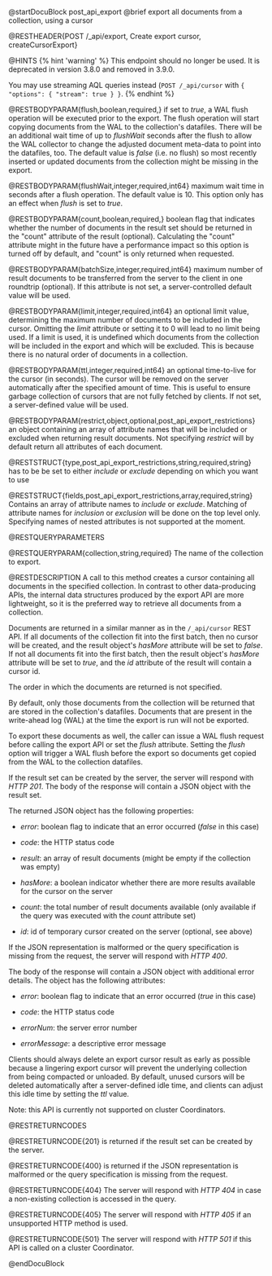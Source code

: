 
@startDocuBlock post_api_export
@brief export all documents from a collection, using a cursor

@RESTHEADER{POST /_api/export, Create export cursor, createCursorExport}

@HINTS
{% hint 'warning' %}
This endpoint should no longer be used. It is deprecated in version 3.8.0 and
removed in 3.9.0.

You may use streaming AQL queries instead (`POST /_api/cursor` with
`{ "options": { "stream": true } }`.
{% endhint %}

@RESTBODYPARAM{flush,boolean,required,}
if set to *true*, a WAL flush operation will be executed prior to the
export. The flush operation will start copying documents from the WAL to the
collection's datafiles. There will be an additional wait time of up
to *flushWait* seconds after the flush to allow the WAL collector to change
the adjusted document meta-data to point into the datafiles, too.
The default value is *false* (i.e. no flush) so most recently inserted or
updated
documents from the collection might be missing in the export.

@RESTBODYPARAM{flushWait,integer,required,int64}
maximum wait time in seconds after a flush operation. The default
value is 10. This option only has an effect when *flush* is set to *true*.

@RESTBODYPARAM{count,boolean,required,}
boolean flag that indicates whether the number of documents
in the result set should be returned in the "count" attribute of the result
(optional).
Calculating the "count" attribute might in the future have a performance
impact so this option is turned off by default, and "count" is only returned
when requested.

@RESTBODYPARAM{batchSize,integer,required,int64}
maximum number of result documents to be transferred from
the server to the client in one roundtrip (optional). If this attribute is
not set, a server-controlled default value will be used.

@RESTBODYPARAM{limit,integer,required,int64}
an optional limit value, determining the maximum number of documents to
be included in the cursor. Omitting the *limit* attribute or setting it to 0 will
lead to no limit being used. If a limit is used, it is undefined which documents
from the collection will be included in the export and which will be excluded.
This is because there is no natural order of documents in a collection.

@RESTBODYPARAM{ttl,integer,required,int64}
an optional time-to-live for the cursor (in seconds). The cursor will be
removed on the server automatically after the specified amount of time. This
is useful to ensure garbage collection of cursors that are not fully fetched
by clients. If not set, a server-defined value will be used.

@RESTBODYPARAM{restrict,object,optional,post_api_export_restrictions}
an object containing an array of attribute names that will be
included or excluded when returning result documents. Not specifying
*restrict* will by default return all attributes of each document.

@RESTSTRUCT{type,post_api_export_restrictions,string,required,string}
has to be be set to either *include* or *exclude* depending on which you want to use

@RESTSTRUCT{fields,post_api_export_restrictions,array,required,string}
Contains an array of attribute names to *include* or *exclude*. Matching of attribute names
for *inclusion* or *exclusion* will be done on the top level only.
Specifying names of nested attributes is not supported at the moment.

@RESTQUERYPARAMETERS

@RESTQUERYPARAM{collection,string,required}
The name of the collection to export.

@RESTDESCRIPTION
A call to this method creates a cursor containing all documents in the
specified collection. In contrast to other data-producing APIs, the internal
data structures produced by the export API are more lightweight, so it is
the preferred way to retrieve all documents from a collection.

Documents are returned in a similar manner as in the `/_api/cursor` REST API.
If all documents of the collection fit into the first batch, then no cursor
will be created, and the result object's *hasMore* attribute will be set to
*false*. If not all documents fit into the first batch, then the result
object's *hasMore* attribute will be set to *true*, and the *id* attribute
of the result will contain a cursor id.

The order in which the documents are returned is not specified.

By default, only those documents from the collection will be returned that are
stored in the collection's datafiles. Documents that are present in the write-ahead
log (WAL) at the time the export is run will not be exported.

To export these documents as well, the caller can issue a WAL flush request
before calling the export API or set the *flush* attribute. Setting the *flush*
option will trigger a WAL flush before the export so documents get copied from
the WAL to the collection datafiles.

If the result set can be created by the server, the server will respond with
*HTTP 201*. The body of the response will contain a JSON object with the
result set.

The returned JSON object has the following properties:

- *error*: boolean flag to indicate that an error occurred (*false*
  in this case)

- *code*: the HTTP status code

- *result*: an array of result documents (might be empty if the collection was empty)

- *hasMore*: a boolean indicator whether there are more results
  available for the cursor on the server

- *count*: the total number of result documents available (only
  available if the query was executed with the *count* attribute set)

- *id*: id of temporary cursor created on the server (optional, see above)

If the JSON representation is malformed or the query specification is
missing from the request, the server will respond with *HTTP 400*.

The body of the response will contain a JSON object with additional error
details. The object has the following attributes:

- *error*: boolean flag to indicate that an error occurred (*true* in this case)

- *code*: the HTTP status code

- *errorNum*: the server error number

- *errorMessage*: a descriptive error message

Clients should always delete an export cursor result as early as possible because a
lingering export cursor will prevent the underlying collection from being
compacted or unloaded. By default, unused cursors will be deleted automatically
after a server-defined idle time, and clients can adjust this idle time by setting
the *ttl* value.

Note: this API is currently not supported on cluster Coordinators.

@RESTRETURNCODES

@RESTRETURNCODE{201}
is returned if the result set can be created by the server.

@RESTRETURNCODE{400}
is returned if the JSON representation is malformed or the query specification is
missing from the request.

@RESTRETURNCODE{404}
The server will respond with *HTTP 404* in case a non-existing collection is
accessed in the query.

@RESTRETURNCODE{405}
The server will respond with *HTTP 405* if an unsupported HTTP method is used.

@RESTRETURNCODE{501}
The server will respond with *HTTP 501* if this API is called on a cluster
Coordinator.

@endDocuBlock
